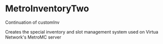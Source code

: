 # MetroInventoryTwo
Continuation of customInv

Creates the special inventory and slot management system used on Virtua Network's MetroMC server
